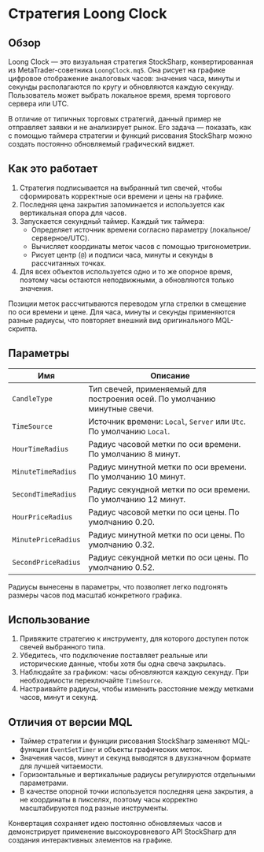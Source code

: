 # Стратегия Loong Clock

## Обзор
Loong Clock — это визуальная стратегия StockSharp, конвертированная из MetaTrader-советника `LoongClock.mq5`. Она рисует на графике цифровое отображение аналоговых часов: значения часа, минуты и секунды располагаются по кругу и обновляются каждую секунду. Пользователь может выбрать локальное время, время торгового сервера или UTC.

В отличие от типичных торговых стратегий, данный пример не отправляет заявки и не анализирует рынок. Его задача — показать, как с помощью таймера стратегии и функций рисования StockSharp можно создать постоянно обновляемый графический виджет.

## Как это работает
1. Стратегия подписывается на выбранный тип свечей, чтобы сформировать корректные оси времени и цены на графике.
2. Последняя цена закрытия запоминается и используется как вертикальная опора для часов.
3. Запускается секундный таймер. Каждый тик таймера:
   - Определяет источник времени согласно параметру (локальное/серверное/UTC).
   - Вычисляет координаты меток часов с помощью тригонометрии.
   - Рисует центр (`@`) и подписи часа, минуты и секунды в рассчитанных точках.
4. Для всех объектов используется одно и то же опорное время, поэтому часы остаются неподвижными, а обновляются только значения.

Позиции меток рассчитываются переводом угла стрелки в смещение по оси времени и цене. Для часа, минуты и секунды применяются разные радиусы, что повторяет внешний вид оригинального MQL-скрипта.

## Параметры
| Имя | Описание |
| --- | --- |
| `CandleType` | Тип свечей, применяемый для построения осей. По умолчанию минутные свечи. |
| `TimeSource` | Источник времени: `Local`, `Server` или `Utc`. По умолчанию `Local`. |
| `HourTimeRadius` | Радиус часовой метки по оси времени. По умолчанию 8 минут. |
| `MinuteTimeRadius` | Радиус минутной метки по оси времени. По умолчанию 10 минут. |
| `SecondTimeRadius` | Радиус секундной метки по оси времени. По умолчанию 12 минут. |
| `HourPriceRadius` | Радиус часовой метки по оси цены. По умолчанию 0.20. |
| `MinutePriceRadius` | Радиус минутной метки по оси цены. По умолчанию 0.32. |
| `SecondPriceRadius` | Радиус секундной метки по оси цены. По умолчанию 0.52. |

Радиусы вынесены в параметры, что позволяет легко подгонять размеры часов под масштаб конкретного графика.

## Использование
1. Привяжите стратегию к инструменту, для которого доступен поток свечей выбранного типа.
2. Убедитесь, что подключение поставляет реальные или исторические данные, чтобы хотя бы одна свеча закрылась.
3. Наблюдайте за графиком: часы обновляются каждую секунду. При необходимости переключайте `TimeSource`.
4. Настраивайте радиусы, чтобы изменить расстояние между метками часов, минут и секунд.

## Отличия от версии MQL
- Таймер стратегии и функции рисования StockSharp заменяют MQL-функции `EventSetTimer` и объекты графических меток.
- Значения часов, минут и секунд выводятся в двухзначном формате для лучшей читаемости.
- Горизонтальные и вертикальные радиусы регулируются отдельными параметрами.
- В качестве опорной точки используется последняя цена закрытия, а не координаты в пикселях, поэтому часы корректно масштабируются под разные инструменты.

Конвертация сохраняет идею постоянно обновляемых часов и демонстрирует применение высокоуровневого API StockSharp для создания интерактивных элементов на графике.
